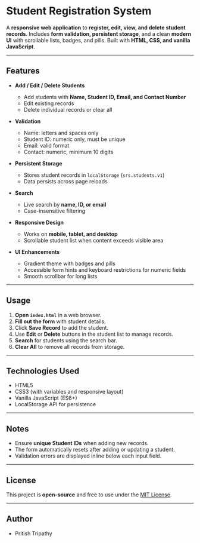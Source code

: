 # Student Registration System

A **responsive web application** to **register, edit, view, and delete student records**. Includes **form validation, persistent storage**, and a clean **modern UI** with scrollable lists, badges, and pills. Built with **HTML, CSS, and vanilla JavaScript**.

---

## Features

- **Add / Edit / Delete Students**
  - Add students with **Name, Student ID, Email, and Contact Number**
  - Edit existing records
  - Delete individual records or clear all

- **Validation**
  - Name: letters and spaces only
  - Student ID: numeric only, must be unique
  - Email: valid format
  - Contact: numeric, minimum 10 digits

- **Persistent Storage**
  - Stores student records in `localStorage` (`srs.students.v1`)
  - Data persists across page reloads

- **Search**
  - Live search by **name, ID, or email**
  - Case-insensitive filtering

- **Responsive Design**
  - Works on **mobile, tablet, and desktop**
  - Scrollable student list when content exceeds visible area

- **UI Enhancements**
  - Gradient theme with badges and pills
  - Accessible form hints and keyboard restrictions for numeric fields
  - Smooth scrollbar for long lists

---

## Usage

1. **Open `index.html`** in a web browser.
2. **Fill out the form** with student details.
3. Click **Save Record** to add the student.
4. Use **Edit** or **Delete** buttons in the student list to manage records.
5. **Search** for students using the search bar.
6. **Clear All** to remove all records from storage.

---

## Technologies Used

- HTML5
- CSS3 (with variables and responsive layout)
- Vanilla JavaScript (ES6+)
- LocalStorage API for persistence

---

## Notes

- Ensure **unique Student IDs** when adding new records.
- The form automatically resets after adding or updating a student.
- Validation errors are displayed inline below each input field.

---

## License

This project is **open-source** and free to use under the [MIT License](LICENSE).

---

## Author

- Pritish Tripathy
